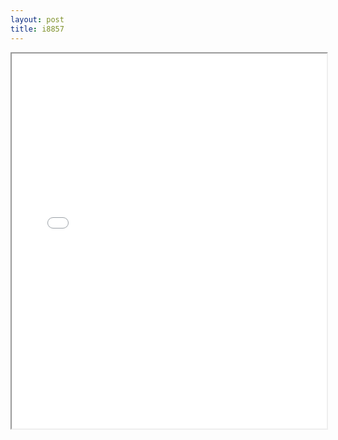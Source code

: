 ```yaml
---
layout: post
title: i8857
---
```


<div class="pdf-container">
<iframe src="ea/assets/pdfs/i8857.pdf" height="600" width="100%" allowFullScreen="true"></iframe>
</div>

